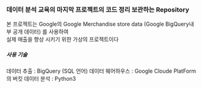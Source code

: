 ### 데이터 분석 교육의 마지막 프로젝트의 코드 정리 보관하는  Repository

본 프로젝트는 Google의 Google Merchandise store data (Google BigQuery내부 공개 데이터) 를 사용하여  
실제 매출을 향상 시키기 위한 가상의 프로젝트이다

##### 사용 기술  
데이터 추출 :  BigQuery (SQL 언어)
데이터 웨어하우스 : Google Cloude PlatForm의 버킷
데이터 분석 :  Python3 
